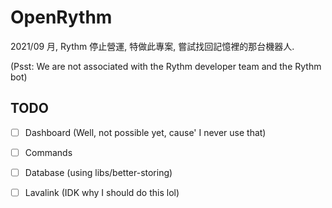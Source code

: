 # OpenRythm 

2021/09 月, Rythm 停止營運, 特做此專案, 嘗試找回記憶裡的那台機器人.

(Psst: We are not associated with the Rythm developer team and the Rythm bot)

## TODO

- [ ] Dashboard (Well, not possible yet, cause' I never use that)

- [ ] Commands

- [ ] Database (using libs/better-storing)

- [ ] Lavalink (IDK why I should do this lol)